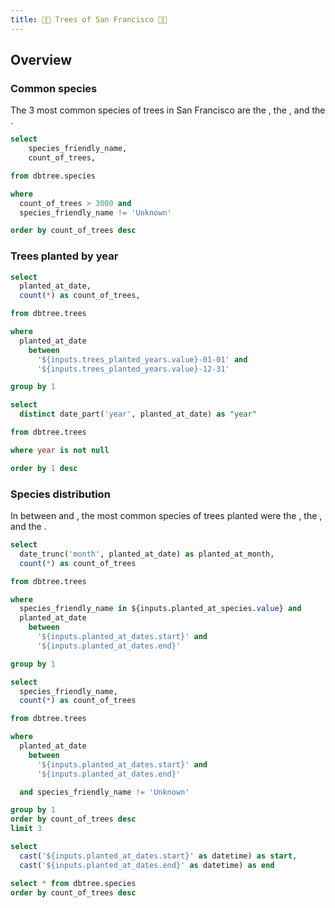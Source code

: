 ```yaml
---
title: 🌲🌳 Trees of San Francisco 🚃🌉
---
```


<script>
    let myColors = [
      "#D7E4C0",
      "#C6DCBA",
      "#BBC3A4",
      "#B3A398",
      "#638889"
    ]
</script>

## Overview

### Common species

The 3 most common species of trees in San Francisco are the <Value data={common_species_counts} column=species_friendly_name row=0 />, the <Value data={common_species_counts} column=species_friendly_name row=1 />, and the <Value data={common_species_counts} column=species_friendly_name row=2 />.

<BarChart
  data={common_species_counts}
  x="species_friendly_name"
  y="count_of_trees"
  title="Most common species"
  subtitle="Species with more than 3000 trees"
  colorPalette={myColors}
/>

```sql common_species_counts
select
    species_friendly_name,
    count_of_trees,

from dbtree.species

where
  count_of_trees > 3000 and
  species_friendly_name != 'Unknown'

order by count_of_trees desc
```

### Trees planted by year

<Dropdown
  name="trees_planted_years"
  data={trees_planted_years}
  value="year"
  defaultValue={[trees_planted_years[0].year]}
/>

<CalendarHeatmap
    data={trees_planted_per_year}
    date="planted_at_date"
    value=count_of_trees
    title="Trees Planted"
    subtitle="Heatmap of trees planted in selected year"
    yearLabel=true
    colorPalette={myColors}
/>

```sql trees_planted_per_year
select
  planted_at_date,
  count(*) as count_of_trees,

from dbtree.trees

where
  planted_at_date
    between
      '${inputs.trees_planted_years.value}-01-01' and
      '${inputs.trees_planted_years.value}-12-31'

group by 1
```

```sql trees_planted_years
select
  distinct date_part('year', planted_at_date) as "year"

from dbtree.trees

where year is not null

order by 1 desc
```

### Species distribution

In between <Value data={planted_at_date_range} column=start fmt='longdate' /> and <Value data={planted_at_date_range} column=end fmt='longdate' />, the most common species of trees planted were the <Value data={top_species_planted_in_date_range} column=species_friendly_name row=0 />, the <Value data={top_species_planted_in_date_range} column=species_friendly_name row=1 />, and the <Value data={top_species_planted_in_date_range} column=species_friendly_name row=2 />.

<DateRange
  name="planted_at_dates"
  title="Planted between dates"
  dates=planted_at_month
/>

<Dropdown
  name="planted_at_species"
  data={unique_species}
  value="species_friendly_name"
  title="Filter by species"
  multiple=true
/>

<BarChart
   data={trees_planted}
   x="planted_at_month"
   y="count_of_trees"
   title="Trees Planted"
   subtitle="Trees planted per month"
   colorPalette={myColors}
 />

```sql trees_planted
select
  date_trunc('month', planted_at_date) as planted_at_month,
  count(*) as count_of_trees

from dbtree.trees

where
  species_friendly_name in ${inputs.planted_at_species.value} and
  planted_at_date
    between
      '${inputs.planted_at_dates.start}' and
      '${inputs.planted_at_dates.end}'

group by 1
```

```sql top_species_planted_in_date_range
select
  species_friendly_name,
  count(*) as count_of_trees

from dbtree.trees

where
  planted_at_date
    between
      '${inputs.planted_at_dates.start}' and
      '${inputs.planted_at_dates.end}'

  and species_friendly_name != 'Unknown'

group by 1
order by count_of_trees desc
limit 3
```

```sql planted_at_date_range
select
  cast('${inputs.planted_at_dates.start}' as datetime) as start,
  cast('${inputs.planted_at_dates.end}' as datetime) as end
```

```sql unique_species
select * from dbtree.species
order by count_of_trees desc
```
